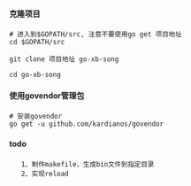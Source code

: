 #### 克隆项目
```
# 进入到$GOPATH/src, 注意不要使用go get 项目地址
cd $GOPATH/src

git clone 项目地址 go-xb-song
 
cd go-xb-song
```

#### 使用govendor管理包

```
# 安装govendor
go get -u github.com/kardianos/govendor
```


#### todo
```
   1、制作makefile，生成bin文件到指定目录
   2、实现reload
```